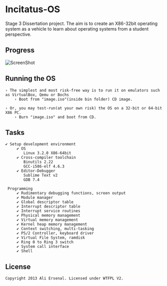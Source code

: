 Incitatus-OS
============

Stage 3 Dissertation project. The aim is to create an X86-32bit operating system as a vehicle to learn about operating systems from a student perspective.


## Progress

![ScreenShot](http://oi45.tinypic.com/2rqf3t5.jpg)

## Running the OS

	› The simplest and most risk-free way is to run it on emulators such as VirtualBox, Qemu or Bochs
		› Boot from "image.iso"(inside bin folder) CD image.

	› Or, you may test-run(at your own risk) the OS on a 32-bit or 64-bit X86 PC.
		› Burn "image.iso" and boot from CD.

## Tasks

	✔ Setup development environment
		 ✔ OS
			Linux 3.2.0 X86-64bit
		 ✔ Cross-compiler toolchain
			Binutils 2.22
			GCC-i586-elf 4.6.3
		 ✔ Editor-Debugger
			Sublime Text v2
			GDB 7.4

	 Programming
		 ✔ Rudimentary debugging functions, screen output
		 ✔ Module manager
		 ✔ Global descriptor table
		 ✔ Interrupt descriptor table
		 ✔ Interrupt service routines
		 ✔ Physical memory management
		 ✔ Virtual memory management
		 ✔ Kernel heap memory management
		 ✔ Context switching, multi-tasking
		 ✔ PS/2 Controller, keyboard driver
		 ✔ Virtual File System, ramdisk
		 ✔ Ring 0 to Ring 3 switch
		 ✔ System call interface
		 ✔ Shell

## License

	Copyright 2013 Ali Ersenal. Licensed under WTFPL V2.



